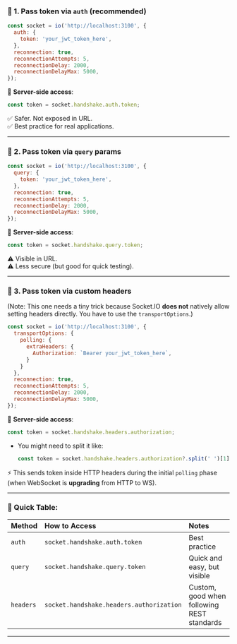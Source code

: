 ### 🚀 1. Pass token via `auth` (recommended)

```javascript
const socket = io('http://localhost:3100', {
  auth: {
    token: 'your_jwt_token_here',
  },
  reconnection: true,
  reconnectionAttempts: 5,
  reconnectionDelay: 2000,
  reconnectionDelayMax: 5000,
});
```
🔵 **Server-side access**:  
```javascript
const token = socket.handshake.auth.token;
```

✅ Safer. Not exposed in URL.  
✅ Best practice for real applications.

---

### 🚀 2. Pass token via `query` params

```javascript
const socket = io('http://localhost:3100', {
  query: {
    token: 'your_jwt_token_here',
  },
  reconnection: true,
  reconnectionAttempts: 5,
  reconnectionDelay: 2000,
  reconnectionDelayMax: 5000,
});
```
🔵 **Server-side access**:  
```javascript
const token = socket.handshake.query.token;
```

⚠️ Visible in URL.  
⚠️ Less secure (but good for quick testing).

---

### 🚀 3. Pass token via **custom headers**  
(Note: This one needs a tiny trick because Socket.IO **does not** natively allow setting headers directly. You have to use the `transportOptions`.)

```javascript
const socket = io('http://localhost:3100', {
  transportOptions: {
    polling: {
      extraHeaders: {
        Authorization: `Bearer your_jwt_token_here`,
      }
    }
  },
  reconnection: true,
  reconnectionAttempts: 5,
  reconnectionDelay: 2000,
  reconnectionDelayMax: 5000,
});
```
🔵 **Server-side access**:  
```javascript
const token = socket.handshake.headers.authorization; 
```
- You might need to split it like:
  ```javascript
  const token = socket.handshake.headers.authorization?.split(' ')[1];
  ```

⚡ This sends token inside HTTP headers during the initial `polling` phase (when WebSocket is **upgrading** from HTTP to WS).

---

### 📜 Quick Table:

| Method | How to Access | Notes |
|:------|:--------------|:------|
| `auth` | `socket.handshake.auth.token` | Best practice |
| `query` | `socket.handshake.query.token` | Quick and easy, but visible |
| `headers` | `socket.handshake.headers.authorization` | Custom, good when following REST standards |

---
